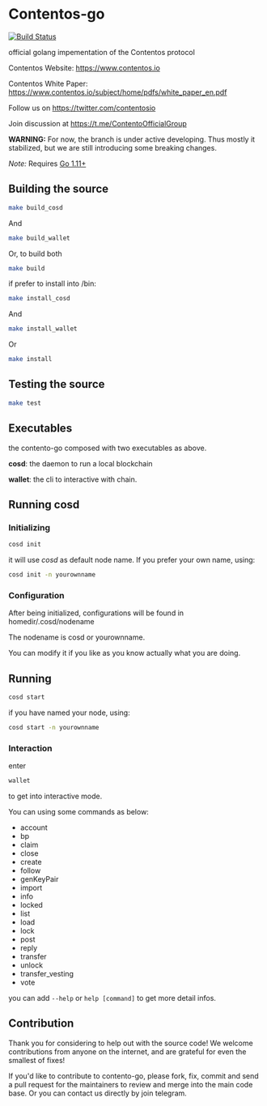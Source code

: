 
# Contentos-go

[![Build Status](https://travis-ci.com/coschain/contentos-go.svg?branch=master)](https://travis-ci.com/coschain/contentos-go)

official golang impementation of the Contentos protocol

Contentos Website: https://www.contentos.io

Contentos White Paper: https://www.contentos.io/subject/home/pdfs/white_paper_en.pdf

Follow us on https://twitter.com/contentosio

Join discussion at https://t.me/ContentoOfficialGroup

**WARNING:** For now, the branch is under active developing. Thus mostly it stabilized, but we are still introducing some breaking changes.

**Note*:* Requires [Go 1.11+](https://golang.org/dl/)

## Building the source

```bash
make build_cosd
```

And

```bash
make build_wallet
```

Or, to build both

```bash
make build
```

if prefer to install into /bin:

```bash
make install_cosd
```

And

```bash
make install_wallet
```

Or

```bash
make install
```

## Testing the source

```bash
make test
```

## Executables

the contento-go composed with two executables as above.

**cosd**: the daemon to run a local blockchain

**wallet**: the cli to interactive with chain.

## Running cosd

### Initializing

```bash
cosd init
```

it will use *cosd* as default node name. If you prefer your own name, using:

```bash
cosd init -n yourownname
```

### Configuration

After being initialized, configurations will be found in homedir/.cosd/nodename

The nodename is cosd or yourownname.

You can modify it if you like as you know actually what you are doing.


## Running

```bash
cosd start
```

if you have named your node, using:

```bash
cosd start -n yourownname
```

### Interaction

enter

```bash
wallet
```

to get into interactive mode.

You can using some commands as below:

* account
* bp
* claim
* close
* create
* follow
* genKeyPair
* import
* info
* locked
* list
* load
* lock
* post
* reply
* transfer
* unlock
* transfer_vesting
* vote

you can add `--help` or `help [command]` to get more detail infos.

## Contribution

Thank you for considering to help out with the source code! We welcome contributions from anyone on the internet, and are grateful for even the smallest of fixes!

If you'd like to contribute to contento-go, please fork, fix, commit and send a pull request for the maintainers to review and merge into the main code base. Or you can contact us directly by join telegram.
